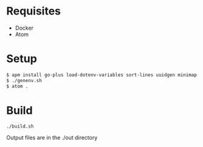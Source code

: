 Requisites
===

- Docker
- Atom

Setup
===

```bash
$ apm install go-plus load-dotenv-variables sort-lines uuidgen minimap atom-material-syntax atom-material-ui file-icons
$ ./genenv.sh
$ atom .
```

Build
===

`./build.sh`

Output files are in the ./out directory
